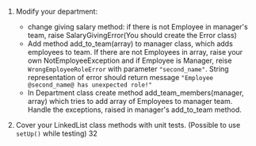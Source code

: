 1. Modify your department:
    * change giving salary method: if there is not Employee in manager's team, raise SalaryGivingError(You should create the Error class)
    * Add method add_to_team(array) to manager class, which adds employees to team. If there are not Employees in array, raise your own NotEmployeeException and if Employee is Manager, reise `WrongEmployeeRoleError` with parameter `"second_name"`. String representation of error should return message `"Employee @second_name@ has unexpected role!"`
    * In Department class create method add_team_members(manager, array) which tries to add array of Employees to manager team. Handle the exceptions, raised in manager's add_to_team method.

2. Cover your LinkedList class methods with unit tests. (Possible to use `setUp()` while testing)
32